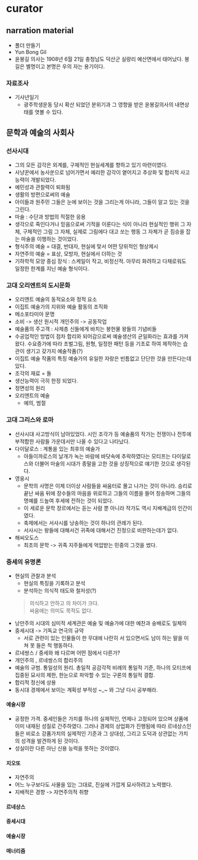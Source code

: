 # curator

## narration material
 - 폴더 만들기
  - Yun Bong Gil
  - 윤봉길 의사는 1908년 6월 21일 충청남도 덕산군 실량리 예산면에서 태어났다. 봉길은 별명이고 본명은 우의 자는 용기이다.
  
### 자료조사
- 기사년일기
  - 광주학생운동 당시 확산 되었던 분위기과 그 영향을 받은 윤봉길의사의 내면상태를 엿볼 수 있다. 

## 문학과 예술의 사회사

### 선사시대
- 그의 모든 감각은 외계를, 구체적인 현실세계를 향하고 있기 마련이였다. 
- 사냥꾼에서 농사쑨으로 넘어가면서 예리한 감각이 옅어지고 추상화 및 합리적 사고 능력이 개발되었다. 
- 예민성과 관찰력이 퇴화됨
- 생활의 방편으로써의 예술 
- 아이들과 원주민 그들은 눈에 보이는 것을 그리는게 아니라, 그들이 알고 있는 것을 그린다. 
- 마술 : 수단과 방법의 적절한 응용
- 생각으로 죽인다거나 믿음으로써 기적을 이룬다는 식이 아니라 현실적인 행위 그 자체, 구체적인 그림 그 자체, 실제로 그림에다 대고 쏘는 행동 그 자체가 곧 짐승을 잡는 마술을 이행하는 것이었다. 
- 형식주의 예술 = 대결, 반대자, 현실에 맞서 어떤 당위적인 형상제시
- 자연주의 예술 = 표상, 모방자, 현실에서 더하는 것
- 기하학적 모양 중심 장식 : 스케일이 작고, 비정신적. 아무리 화려하고 다채로워도 일정한 한계를 지닌 예술 형식이다. 


### 고대 오리엔트의 도시문화
- 오리엔트 예술의 동적요소와 정적 요소
- 이집트 예술가의 지위와 예술 활동의 조직화
- 메소포타미아 문명
- 소비 -> 생산 원시적 개인주의 -> 공동작업
- 예술품의 주고객 :  사제층 신들에게 바치는 봉헌물 왕들의 기념비들
- 수공업적인 방법이 점차 합리와 되어감으로써 예술생산의 균일화라는 효과를 가져왔다. 수요증가에 따라 초벌그림, 원형, 일정한 패턴 등을 기초로 하여 제작하는 습관이 생기고 갖가지 예술작품(?)
- 이집트 예술 작품의 특징 예술가의 유일한 자랑은 빈틈없고 단단한 것을 만든다는데 있다. 
- 조각의 재료 = 돌 
- 생산능력이 극히 한정 되었다.  
- 정면성의 원리
- 오리엔트의 예술
  - 예의, 범절
  
### 고대 그리스와 로마
- 선사시대 사고방식이 남아있었다. 시인 조각가 등 예술품의 작가는 전쟁이나 전투에 부적합한 사람들 가운데서만 나올 수 있다고 나타났다. 
- 다이달로스 : 계통을 있는 최후의 예술가
  - 아들이까로스의 날개가 녹는 바람에 바닷속에 추락하였다는 모티프는 다이달로스와 더불어 마술의 시대가 종말을 고한 것을 상징적으로 얘기한 것으로 생각된다. 
 - 영웅시
   - 문학의 사명은 이제 더이상 사람들을 싸움터로 몰고 나가는 것이 아니라. 승리로 끝난 싸움 뒤에 장수들의 마음을 위로하고 그들의 이름을 들어 칭송하며 그들의 명예를 드높여 후세에 전하는 것이 되었다. 
   - 이 세로운 문학 장르에서는 듣는 사람 뿐 아니라 작가도 역시 지배계급의 인간이였다. 
   - 축제에서는 서사시를 낭송하는 것이 하나의 관례가 된다. 
   - 서사시는 왕들에 대해서건 귀족에 대해서건 진정으로 비판하는데가 없다. 
- 해씨오도스 
  - 최초의 문학 -> 귀족 지주들에게 억압받는 민중의 그것을 썼다. 


### 중세의 유명론
- 현실의 관찰과 분석
  - 현실의 특징을 기록하고 분석
  - 분석하는 의식적 태도와 철저성(?)
  > 의식하고 안하고 의 차이가 크다.    
  > 싸움에는 의미도 목적도 없다. 
- 낭만주의 시대의 심미적 세계관은 예술 및 예술가에 대한 예찬과 숭배로도 일체의
- 중세시대 -> 기독교 연극의 규약
  - 서로 관련이 있는 인물들이 한 무대에 나란히 서 있으면서도 남이 하는 말을 미쳐 못 들은 척 행동하다.
- 르네쌍스 / 중세와 왜 다르며 어떤 점에서 다른가?
- 개인주의 , 르네쌍스의 합리주의 
- 예술의 규범. 통일성의 원리. 총일적 공감각적 비례의 통일적 기준, 하나의 모티프에 집중된 묘사의 제한, 한눈으로 파악할 수 있는 구론의 통일적 결합.
- 합리적 정신에 상용
- 동시대 경제에서 보이는 계획성 부적성 ~_~ 와 그냥 다시 공부해라.

#### 예술시장
- 공정한 가격. 중세인들은 가치를 하나의 실제적인, 언제나 고정되어 있으며 상품에 이미 내재된 성질로 간주하였다. 그러나 경제의 상업화가 진행됨에 따라 르네상스인들은 비로소 강품가치의 실제적인 기준과 그 상대성, 그리고 도덕과 상관없는 가치의 성격을 발견하게 된 것이다. 
- 성실이란 다른 아닌 신용 능력을 뜻하는 것이였다. 

#### 지오또
- 자연주의
- 어느 누구보다도 사물을 있는 그대로, 진실에 가깝게 묘사하려고 노력했다. 
- 지배적은 경향 -> 자연주의적 취향

#### 르네상스

#### 중세시대

#### 예술시장

#### 매너리즘
